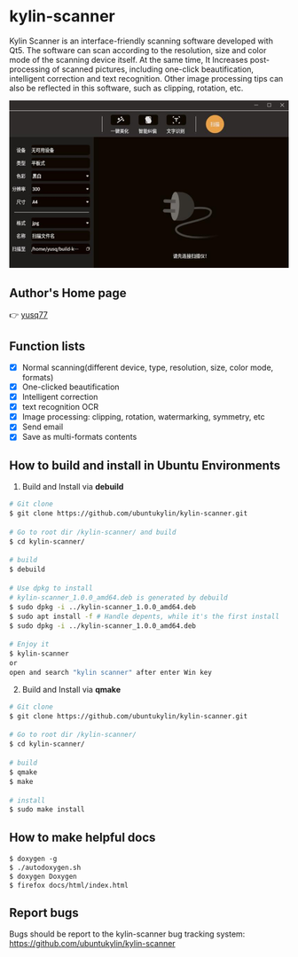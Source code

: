 # kylin-scanner
Kylin Scanner is an interface-friendly scanning software developed with Qt5.
The software can scan according to the resolution, size and color mode of
the scanning device itself. At the same time, It Increases post-processing of scanned pictures,
including one-click beautification, intelligent correction and text recognition.
Other image processing tips can also be reflected in this software, such as clipping, rotation, etc.

![Main Picture](docs/scan.jpg)

## Author's Home page
:point_right:  [yusq77](https://yusq77.github.io/)

## Function lists
- [x] Normal scanning(different device, type, resolution, size, color mode, formats)
- [x] One-clicked beautification
- [x] Intelligent correction
- [x] text recognition OCR
- [x] Image processing: clipping, rotation, watermarking, symmetry, etc
- [x] Send email
- [x] Save as multi-formats contents

## How to build and install in Ubuntu Environments
1. Build and Install via **debuild**
``` bash
# Git clone
$ git clone https://github.com/ubuntukylin/kylin-scanner.git

# Go to root dir /kylin-scanner/ and build
$ cd kylin-scanner/

# build
$ debuild

# Use dpkg to install
# kylin-scanner_1.0.0_amd64.deb is generated by debuild
$ sudo dpkg -i ../kylin-scanner_1.0.0_amd64.deb
$ sudo apt install -f # Handle depents, while it's the first install
$ sudo dpkg -i ../kylin-scanner_1.0.0_amd64.deb

# Enjoy it
$ kylin-scanner
or
open and search "kylin scanner" after enter Win key
```

2. Build and Install via **qmake**
``` bash
# Git clone
$ git clone https://github.com/ubuntukylin/kylin-scanner.git

# Go to root dir /kylin-scanner/
$ cd kylin-scanner/

# build
$ qmake
$ make

# install
$ sudo make install

```

## How to make helpful docs
```
$ doxygen -g
$ ./autodoxygen.sh
$ doxygen Doxygen
$ firefox docs/html/index.html
```

## Report bugs
Bugs should be report to the kylin-scanner bug tracking system: https://github.com/ubuntukylin/kylin-scanner
